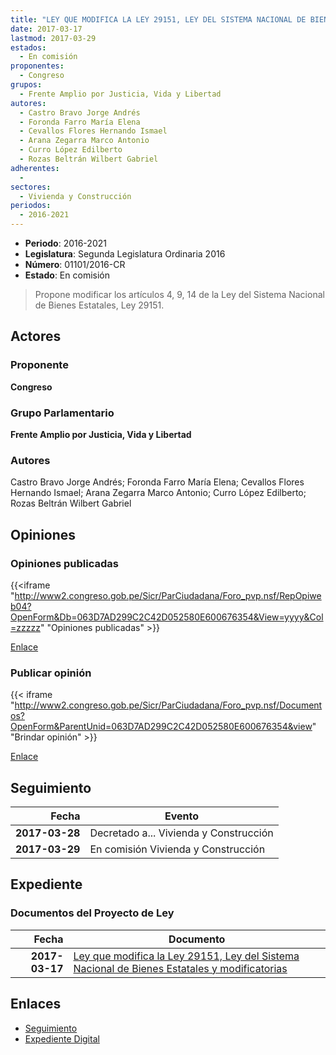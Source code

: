 ```yaml
---
title: "LEY QUE MODIFICA LA LEY 29151, LEY DEL SISTEMA NACIONAL DE BIENES ESTATALES Y MODIFICATORIAS"
date: 2017-03-17
lastmod: 2017-03-29
estados: 
  - En comisión
proponentes: 
  - Congreso
grupos: 
  - Frente Amplio por Justicia, Vida y Libertad
autores: 
  - Castro Bravo Jorge Andrés
  - Foronda Farro María Elena
  - Cevallos Flores Hernando Ismael
  - Arana Zegarra Marco Antonio
  - Curro López Edilberto
  - Rozas Beltrán Wilbert Gabriel
adherentes: 
  - 
sectores: 
  - Vivienda y Construcción
periodos: 
  - 2016-2021
---
```


- **Periodo**: 2016-2021
- **Legislatura**: Segunda Legislatura Ordinaria 2016
- **Número**: 01101/2016-CR
- **Estado**: En comisión

> Propone modificar los artículos 4, 9, 14 de la Ley del Sistema Nacional de Bienes Estatales, Ley 29151.


## Actores

### Proponente

**Congreso**

### Grupo Parlamentario

**Frente Amplio por Justicia, Vida y Libertad**

### Autores

Castro Bravo Jorge Andrés; Foronda Farro María Elena; Cevallos Flores Hernando Ismael; Arana Zegarra Marco Antonio; Curro López Edilberto; Rozas Beltrán Wilbert Gabriel


## Opiniones

### Opiniones publicadas

{{<iframe "http://www2.congreso.gob.pe/Sicr/ParCiudadana/Foro_pvp.nsf/RepOpiweb04?OpenForm&Db=063D7AD299C2C42D052580E600676354&View=yyyy&Col=zzzzz" "Opiniones publicadas" >}}

[Enlace](http://www2.congreso.gob.pe/Sicr/ParCiudadana/Foro_pvp.nsf/RepOpiweb04?OpenForm&Db=063D7AD299C2C42D052580E600676354&View=yyyy&Col=zzzzz)
### Publicar opinión

{{< iframe "http://www2.congreso.gob.pe/Sicr/ParCiudadana/Foro_pvp.nsf/Documentos?OpenForm&ParentUnid=063D7AD299C2C42D052580E600676354&view" "Brindar opinión" >}}

[Enlace](http://www2.congreso.gob.pe/Sicr/ParCiudadana/Foro_pvp.nsf/Documentos?OpenForm&ParentUnid=063D7AD299C2C42D052580E600676354&view)

## Seguimiento

| Fecha | Evento |
|------:|--------|
| **2017-03-28** | Decretado a... Vivienda y Construcción|
| **2017-03-29** | En comisión Vivienda y Construcción|


## Expediente


### Documentos del Proyecto de Ley

| Fecha | Documento |
|------:|--------|
| **2017-03-17** | [Ley que modifica la Ley 29151, Ley del Sistema Nacional de Bienes Estatales y modificatorias](http://www.leyes.congreso.gob.pe/Documentos/2016_2021/Proyectos_de_Ley_y_de_Resoluciones_Legislativas/PL0110120170317.D.pdf) |

## Enlaces 

- [Seguimiento](http://www2.congreso.gob.pe/Sicr/TraDocEstProc/CLProLey2016.nsf/f7fff46988ca05b1052578e100829cc7/b64c2ddad946a8f5052580e60062bdb0?OpenDocument)
- [Expediente Digital](http://www2.congreso.gob.pe/Sicr/TraDocEstProc/CLProLey2016.nsf/f7fff46988ca05b1052578e100829cc7/b64c2ddad946a8f5052580e60062bdb0?OpenDocument&Click=05257FB7005EB655.eb71d0cf91d8294e05256cdf006b5706/$Body/0.1C6C)
